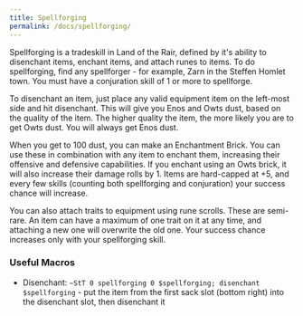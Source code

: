 ```yaml
---
title: Spellforging
permalink: /docs/spellforging/
---
```


Spellforging is a tradeskill in Land of the Rair, defined by it's ability to disenchant items, enchant items, and attach runes to items. To do spellforging, find any spellforger - for example, Zarn in the Steffen Homlet town. You must have a conjuration skill of 1 or more to spellforge.

To disenchant an item, just place any valid equipment item on the left-most side and hit disenchant. This will give you Enos and Owts dust, based on the quality of the item. The higher quality the item, the more likely you are to get Owts dust. You will always get Enos dust.

When you get to 100 dust, you can make an Enchantment Brick. You can use these in combination with any item to enchant them, increasing their offensive and defensive capabilities. If you enchant using an Owts brick, it will also increase their damage rolls by 1. Items are hard-capped at +5, and every few skills (counting both spellforging and conjuration) your success chance will increase.

You can also attach traits to equipment using rune scrolls. These are semi-rare. An item can have a maximum of one trait on it at any time, and attaching a new one will overwrite the old one. Your success chance increases only with your spellforging skill.

### Useful Macros

* Disenchant: `~StT 0 spellforging 0 $spellforging; disenchant $spellforging` - put the item from the first sack slot (bottom right) into the disenchant slot, then disenchant it
